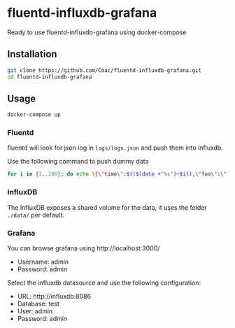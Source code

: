 # fluentd-influxdb-grafana

Ready to use fluentd-influxdb-grafana using docker-compose

## Installation
```bash
git clone https://github.com/Coac/fluentd-influxdb-grafana.git
cd fluentd-influxdb-grafana
```

## Usage
```bash
docker-compose up
```

### Fluentd
fluentd will look for json log in `logs/logs.json` and push them into influxdb.

Use the following command to push dummy data
```bash
for i in {1..100}; do echo \{\"time\":$(($(date +"%s")+$i)),\"foo\":\"foo\",\"bar\":$RANDOM\} >> logs/logs.json; done
```

### InfluxDB
The InfluxDB exposes a shared volume for the data, it uses the folder  `./data/` per default.

### Grafana
You can browse grafana using http://localhost:3000/
- Username: admin
- Password: admin

Select the influxdb datasource and use the following configuration:
- URL: http://influxdb:8086
- Database: test
- User: admin
- Password: admin
